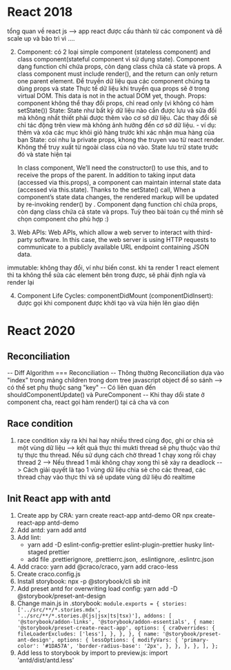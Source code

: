 # React 2018
tổng quan về react js --> app react được cấu thành từ các component và dễ scale up và bảo trì vì ....

2. Component: có 2 loại simple component (stateless component) and class component(stateful component vì sử dụng state). Component dạng function chỉ chứa props, còn dạng class chứa cả state và props.
	A class component must include render(), and the return can only return one parent element.
	Để truyền dữ liệu qua các component chúng ta dùng props và state
		Thực tế dữ liệu khi truyền qua props sẽ ở trong virtual DOM. This data is not in the actual DOM yet, though.
		Props: component không thể thay đổi props, chỉ read only (vì không có hàm setState())
		State: State như bất kỳ dữ liệu nào cần được lưu và  sửa đổi mà không nhất thiết phải được thêm vào cơ sở dữ liệu. Các thay đổi sẽ chỉ tác động trên view mà không ảnh hưởng đến cơ sở dữ liệu.
			- ví dụ: thêm và xóa các mục khỏi giỏ hàng trước khi xác nhận mua hàng của bạn
		State: coi nhu la private props, khong the truyen vao từ react render. Không thể truy xuất từ ngoài class của nó vào. State lưu trữ state trước đó và state hiện tại
	
	In class component, We’ll need the constructor() to use this, and to receive the props of the parent.
	In addition to taking input data (accessed via this.props), a component can maintain internal state data (accessed via this.state). Thanks to the setState() call, When a component’s state data changes, the rendered markup will be updated by re-invoking render() by .
	Component dạng function chỉ chứa props, còn dạng class chứa cả state và props. Tuỳ theo bài toán cụ thể mình sẽ chọn component cho phù hợp :)

3. Web APIs: 
	Web APIs, which allow a web server to interact with third-party software. 
In this case, the web server is using HTTP requests to communicate to a publicly available URL endpoint containing JSON data.

immutable: không thay đổi, ví như biến const. khi ta render 1 react element thì ta không thể sửa các element bên trong được, sẽ phải định ngĩa và render lại

4. Component Life Cycles:
	componentDidMount (componentDidInsert): được gọi khi component được khởi tạo và vừa hiện lên giao diện
		
# React 2020
## Reconciliation
-- Diff Algorithm === Reconciliation
-- Thông thường Reconciliation dựa vào "index" trong mảng children trong dom tree javascript object để so sánh --> có thể set phụ thuộc sang "key" -- Có liên quan đến shouldComponentUpdate() và PureComponent
-- Khi thay dổi state ở component cha, react gọi hàm render() tại cả cha và con
## Race condition
1. race condition xảy ra khi hai hay nhiều thred cùng đọc, ghi or chia sẻ một vùng dữ liệu 
--> kết quả thực thi mukti thread sẽ phụ thuộc vào thứ tự thực thu thread. Nếu sử dụng cách chờ thread 1 chạy xong rồi chạy thread 2 
--> Nếu thread 1 mãi không chạy xong thì sẽ xảy ra deadlock 
--> Cách giải quyết là tạo 1 vùng dữ liệu chia sẻ cho các thread, các thread chạy vào thực thi và sẽ update vùng dữ liệu đó realtime
## Init React app with antd
1. Create app by CRA: yarn create react-app antd-demo OR npx create-react-app antd-demo
2. Add antd: yarn add antd
3. Add lint: 
    - yarn add -D eslint-config-prettier eslint-plugin-prettier husky lint-staged prettier
    - add file .prettierignore, .prettierrc.json, .eslintignore, .eslintrc.json
3. Add craco: yarn add @craco/craco, yarn add craco-less
4. Create craco.config.js
5. Install storybook: npx -p @storybook/cli sb init
6. Add preset antd for overwriting load config: yarn add -D @storybook/preset-ant-design
7. Change main.js in .storybook: 
      `
      module.exports = {
        stories: ['../src/**/*.stories.mdx', '../src/**/*.stories.@(js|jsx|ts|tsx)'],
        addons: [
          '@storybook/addon-links',
          '@storybook/addon-essentials',
          {
            name: '@storybook/preset-create-react-app',
            options: {
              craOverrides: {
                fileLoaderExcludes: ['less'],
              },
            },
          },
          {
            name: '@storybook/preset-ant-design',
            options: {
              lessOptions: {
                modifyVars: {
                  'primary-color': '#1DA57A',
                  'border-radius-base': '2px',
                },
              },
            },
          },
        ],
      };
      `
8. Add less to storybook by import to preview.js: import 'antd/dist/antd.less'
